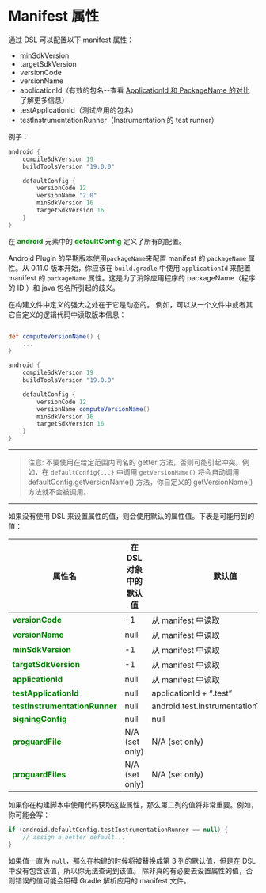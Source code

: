 # Manifest 属性
通过 DSL 可以配置以下 manifest 属性：

* minSdkVersion
* targetSdkVersion
* versionCode
* versionName
* applicationId（有效的包名--查看 [ApplicationId 和 PackageName 的对比](http://tools.android.com/tech-docs/new-build-system/applicationid-vs-packagename) 了解更多信息）
* testApplicationId（测试应用的包名）
* testInstrumentationRunner（Instrumentation 的 test runner）

例子：

``` Groovy
android {
   	compileSdkVersion 19
   	buildToolsVersion "19.0.0"

   	defaultConfig {
       	versionCode 12
       	versionName "2.0"
       	minSdkVersion 16
       	targetSdkVersion 16
   	}
}
```

在 **<font color='green'>android</font>** 元素中的 **<font color='green'>defaultConfig</font>** 定义了所有的配置。

Android Plugin 的早期版本使用`packageName`来配置 manifest 的 `packageName` 属性。从 0.11.0 版本开始，你应该在 `build.gradle` 中使用 `applicationId` 来配置 manifest 的 `packageName` 属性。这是为了消除应用程序的 packageName（程序的 ID ）和 java 包名所引起的歧义。

在构建文件中定义的强大之处在于它是动态的。 例如，可以从一个文件中或者其它自定义的逻辑代码中读取版本信息：

``` Groovy

def computeVersionName() {
    ...
}

android {
    compileSdkVersion 19
    buildToolsVersion "19.0.0"

    defaultConfig {
        versionCode 12
        versionName computeVersionName()
        minSdkVersion 16
        targetSdkVersion 16
    }
}
```

---

> 注意: 不要使用在给定范围内同名的 getter 方法，否则可能引起冲突。例如，在 `defaultConfig{...}` 中调用 `getVersionName()` 将会自动调用 defaultConfig.getVersionName() 方法，你自定义的 getVersionName() 方法就不会被调用。

---

如果没有使用 DSL 来设置属性的值，则会使用默认的属性值。下表是可能用到的值：

属性名| 在 DSL 对象中的默认值 | 默认值
----|------|----
**<font color='green'>versionCode</font>**|-1| 从 manifest 中读取
**<font color='green'>versionName</font>**|null| 从 manifest 中读取
**<font color='green'>minSdkVersion</font>**|-1| 从 manifest 中读取
**<font color='green'>targetSdkVersion</font>**|-1| 从 manifest 中读取
**<font color='green'>applicationId</font>**|null| 从 manifest 中读取
**<font color='green'>testApplicationId</font>**|null|applicationId + “.test”
**<font color='green'>testInstrumentationRunner</font>**|null|android.test.InstrumentationTestRunner
**<font color='green'>signingConfig</font>**|null|null
**<font color='green'>proguardFile</font>**|N/A (set only)|N/A (set only)
**<font color='green'>proguardFiles</font>**|N/A (set only)|N/A (set only)

如果你在构建脚本中使用代码获取这些属性，那么第二列的值将非常重要。例如，你可能会写：

``` Groovy
if (android.defaultConfig.testInstrumentationRunner == null) {
    // assign a better default...
}
```

如果值一直为 `null`，那么在构建的时候将被替换成第 3 列的默认值，但是在 DSL 中没有包含该值，所以你无法查询到该值。
除非真的有必要去设置属性的值，否则错误的值可能会阻碍 Gradle 解析应用的 manifest 文件。
